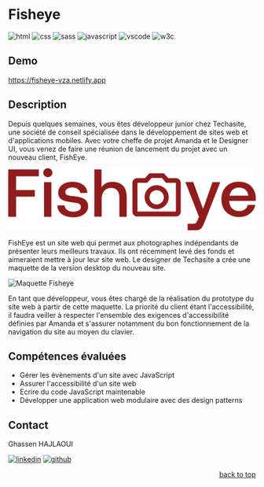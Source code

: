 <a name="readme-top"></a>

# Fisheye

![html][html5-badge]
![css][css3-badge]
![sass][sass-badge]
![javascript][javascript-badge]
![vscode][vscode-badge]
![w3c][w3c-badge]

## Demo

https://fisheye-vza.netlify.app

## Description

Depuis quelques semaines, vous êtes développeur junior chez Techasite, une société de conseil spécialisée dans le développement de sites web et d'applications mobiles. Avec votre cheffe de projet Amanda et le Designer UI, vous venez de faire une réunion de lancement du projet avec un nouveau client, FishEye.

![Logo Fisheye](./assets/logo.png)

FishEye est un site web qui permet aux photographes indépendants de présenter leurs meilleurs travaux. Ils ont récemment levé des fonds et aimeraient mettre à jour leur site web. Le designer de Techasite a crée une maquette de la version desktop du nouveau site.

![Maquette Fisheye](./assets/maquette.png)

En tant que développeur, vous êtes chargé de la réalisation du prototype du site web à partir de cette maquette. La priorité du client étant l'accessibilité, il faudra veiller à respecter l'ensemble des exigences d'accessibilité définies par Amanda et s'assurer notamment du bon fonctionnement de la navigation du site au moyen du clavier.

## Compétences évaluées

- Gérer les évènements d'un site avec JavaScript
- Assurer l'accessibilité d'un site web
- Ecrire du code JavaScript maintenable
- Développer une application web modulaire avec des design patterns

## Contact

Ghassen HAJLAOUI

[![linkedin][linkedin-badge]][linkedin-url]
[![github][github-badge]][github-url]

<p align="right"><a href="#readme-top">back to top</a></p>

<!-- BADGE LINKS -->

[html5-badge]: https://img.shields.io/badge/HTML5-E34F26?style=for-the-badge&logo=html5&logoColor=white
[css3-badge]: https://img.shields.io/badge/CSS3-1572B6?style=for-the-badge&logo=css3&logoColor=white
[sass-badge]: https://img.shields.io/badge/Sass-CC6699?style=for-the-badge&logo=sass&logoColor=white
[javascript-badge]: https://img.shields.io/badge/JavaScript-323330?style=for-the-badge&logo=javascript&logoColor=F7DF1E
[vscode-badge]: https://img.shields.io/badge/Made%20with-VSCode-1f425f.svg?style=for-the-badge&logoColor=white
[w3c-badge]: https://img.shields.io/w3c-validation/default?style=for-the-badge&logoColor=white&targetUrl=https%3A%2F%2Ffisheye-vza.netlify.app
[linkedin-badge]: https://img.shields.io/badge/LinkedIn-0077B5?style=for-the-badge&logo=linkedin&logoColor=white
[linkedin-url]: https://www.linkedin.com/in/vzamboulingame
[github-badge]: https://img.shields.io/badge/GitHub-0a0a0a?style=for-the-badge&logo=github&logoColor=white
[github-url]: https://github.com/ghassenhajlaoui
